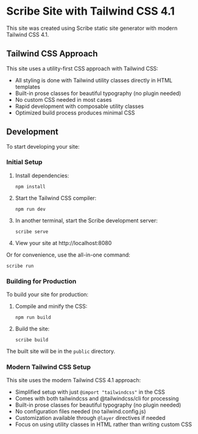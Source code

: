 # Scribe Site with Tailwind CSS 4.1

This site was created using Scribe static site generator with modern Tailwind CSS 4.1.

## Tailwind CSS Approach

This site uses a utility-first CSS approach with Tailwind CSS:

- All styling is done with Tailwind utility classes directly in HTML templates
- Built-in prose classes for beautiful typography (no plugin needed)
- No custom CSS needed in most cases
- Rapid development with composable utility classes
- Optimized build process produces minimal CSS

## Development

To start developing your site:

### Initial Setup

1. Install dependencies:
   ```
   npm install
   ```

2. Start the Tailwind CSS compiler:
   ```
   npm run dev
   ```

3. In another terminal, start the Scribe development server:
   ```
   scribe serve
   ```

4. View your site at http://localhost:8080

Or for convenience, use the all-in-one command:
   ```
   scribe run
   ```

### Building for Production

To build your site for production:

1. Compile and minify the CSS:
   ```
   npm run build
   ```

2. Build the site:
   ```
   scribe build
   ```

The built site will be in the `public` directory.

### Modern Tailwind CSS Setup

This site uses the modern Tailwind CSS 4.1 approach:
- Simplified setup with just `@import "tailwindcss"` in the CSS
- Comes with both tailwindcss and @tailwindcss/cli for processing
- Built-in prose classes for beautiful typography (no plugin needed)
- No configuration files needed (no tailwind.config.js)
- Customization available through `@layer` directives if needed
- Focus on using utility classes in HTML rather than writing custom CSS